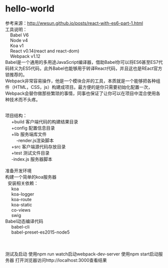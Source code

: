 # hello-world
参考来源：<a href="http://wwsun.github.io/posts/react-with-es6-part-1.html">http://wwsun.github.io/posts/react-with-es6-part-1.html</a><br>
工具说明：<br>
  &nbsp;&nbsp;&nbsp;&nbsp;Babel V6<br>
  &nbsp;&nbsp;&nbsp;&nbsp;Node v4<br>
  &nbsp;&nbsp;&nbsp;&nbsp;Koa v1<br>
  &nbsp;&nbsp;&nbsp;&nbsp;React v0.14(react and react-dom)<br>
  &nbsp;&nbsp;&nbsp;&nbsp;Webpack v1.12<br>
Babel是一个通用的多用途JavaScript编译器，借助Babel你可以将ES6甚至ES7代码转义为ES5代码，此外Babel也能够用于转译React代码，并且这也是REact官方锁推荐的。<br>
Webpack非常容易操作，他是一个模块合并的工具，本质就是一个能够把各种组件（HTML，CSS，js）构建成项目。最方便的是你只需要初始化配置一次，Webpack会替你做那些繁琐的事情，同事也保证了让你可以在项目中混合使用各种技术而不头疼。<br><br>

项目结构：<br>
&nbsp;&nbsp;&nbsp;&nbsp; +build 客户端代码的构建结果目录<br>
&nbsp;&nbsp;&nbsp;&nbsp; +config 配置信息目录<br>
&nbsp;&nbsp;&nbsp;&nbsp; +lib    服务端库文件<br>
  &nbsp;&nbsp;&nbsp;&nbsp;&nbsp;&nbsp;&nbsp;&nbsp; -render.js渲染脚本<br>
&nbsp;&nbsp;&nbsp;&nbsp; +src    客户端源代码存放目录<br>
&nbsp;&nbsp;&nbsp;&nbsp; +test   测试文件目录<br>
&nbsp;&nbsp;&nbsp;&nbsp; -index.js 服务器脚本<br>
<br>
准备开发环境<br>
构建一个简单的koa服务器<br>
  &nbsp;&nbsp;安装相关依赖：<br>
  &nbsp;&nbsp;&nbsp;&nbsp;  koa<br>
  &nbsp;&nbsp;&nbsp;&nbsp;  koa-logger<br>
  &nbsp;&nbsp;&nbsp;&nbsp;  koa-route<br>
  &nbsp;&nbsp;&nbsp;&nbsp;  koa-static<br>
  &nbsp;&nbsp;&nbsp;&nbsp;  co-views<br>
  &nbsp;&nbsp;&nbsp;&nbsp;  swig<br>
  Babel动态编译代码<br>
  &nbsp;&nbsp;&nbsp;&nbsp;  babel-cli<br>
  &nbsp;&nbsp;&nbsp;&nbsp;  babel-preset-es2015-node5<br>
    <br>
    <br>
    <br>
测试及启动
使用npm run watch启动webpack-dev-server
使用npm start启动服务器
打开浏览器访问http://localhost:3000查看结果
    
